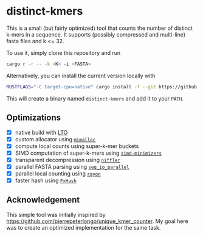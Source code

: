 # distinct-kmers

This is a small (but fairly optimized) tool that counts the number of distinct k-mers in a sequence.
It supports (possibly compressed and multi-line) fasta files and k <= 32.

To use it, simply clone this repository and run
```sh
cargo r -r -- -k <K> -i <FASTA>
```

Alternatively, you can install the current version locally with
```sh
RUSTFLAGS="-C target-cpu=native" cargo install -f --git https://github.com/imartayan/distinct-kmers.git
```
This will create a binary named `distinct-kmers` and add it to your `PATH`.

## Optimizations

- [x] native build with [LTO](https://nnethercote.github.io/perf-book/build-configuration.html#link-time-optimization)
- [x] custom allocator using [`mimalloc`](https://crates.io/crates/mimalloc)
- [x] compute local counts using super-k-mer buckets
- [x] SIMD computation of super-k-mers using [`simd-minimizers`](https://crates.io/crates/simd-minimizers)
- [x] transparent decompression using [`niffler`](https://crates.io/crates/niffler)
- [x] parallel FASTA parsing using [`seq_io_parallel`](https://crates.io/crates/seq_io_parallel)
- [x] parallel local counting using [`rayon`](https://crates.io/crates/rayon)
- [x] faster hash using [`FxHash`](https://crates.io/crates/rustc-hash)

## Acknowledgement

This simple tool was initially inspired by https://github.com/pierrepeterlongo/unique_kmer_counter.
My goal here was to create an optimized implementation for the same task.
